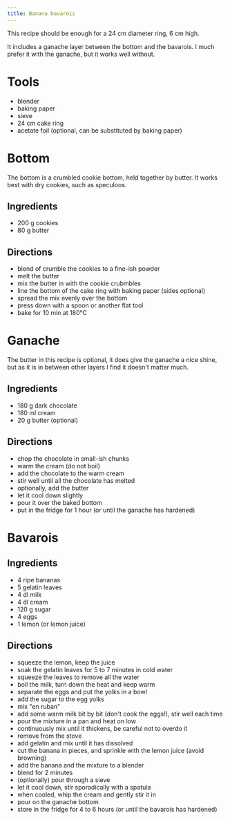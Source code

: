 ```yaml
---
title: Banana bavarois
---
```


This recipe should be enough for a 24 cm diameter ring, 6 cm high.

It includes a ganache layer between the bottom and the bavarois. I much prefer
it with the ganache, but it works well without.

# Tools

- blender
- baking paper
- sieve
- 24 cm cake ring
- acetate foil (optional, can be substituted by baking paper)

# Bottom

The bottom is a crumbled cookie bottom, held together by butter. It works best
with dry cookies, such as speculoos.

## Ingredients

- 200 g cookies
- 80 g butter

## Directions

- blend of crumble the cookies to a fine-ish powder
- melt the butter
- mix the butter in with the cookie crubmbles
- line the bottom of the cake ring with baking paper (sides optional)
- spread the mix evenly over the bottom
- press down with a spoon or another flat tool
- bake for 10 min at 180°C

# Ganache

The butter in this recipe is optional, it does give the ganache a nice shine,
but as it is in between other layers I find it doesn't matter much.

## Ingredients

- 180 g dark chocolate
- 180 ml cream
- 20 g butter (optional)

## Directions

- chop the chocolate in small-ish chunks
- warm the cream (do not boil)
- add the chocolate to the warm cream
- stir well until all the chocolate has melted
- optionally, add the butter
- let it cool down slightly
- pour it over the baked bottom
- put in the fridge for 1 hour (or until the ganache has hardened)

# Bavarois

## Ingredients

- 4 ripe bananas
- 5 gelatin leaves
- 4 dl milk
- 4 dl cream
- 120 g sugar
- 4 eggs
- 1 lemon (or lemon juice)

## Directions

- squeeze the lemon, keep the juice
- soak the gelatin leaves for 5 to 7 minutes in cold water
- squeeze the leaves to remove all the water
- boil the milk, turn down the heat and keep warm
- separate the eggs and put the yolks in a bowl
- add the sugar to the egg yolks
- mix "en ruban"
- add some warm milk bit by bit (don't cook the eggs!), stir well each time
- pour the mixture in a pan and heat on low
- continuously mix until it thickens, be careful not to overdo it
- remove from the stove
- add gelatin and mix until it has dissolved
- cut the banana in pieces, and sprinkle with the lemon juice (avoid browning)
- add the banana and the mixture to a blender
- blend for 2 minutes
- (optionally) pour through a sieve
- let it cool down, stir sporadically with a spatula
- when cooled, whip the cream and gently stir it in
- pour on the ganache bottom
- store in the fridge for 4 to 6 hours (or until the bavarois has hardened)
